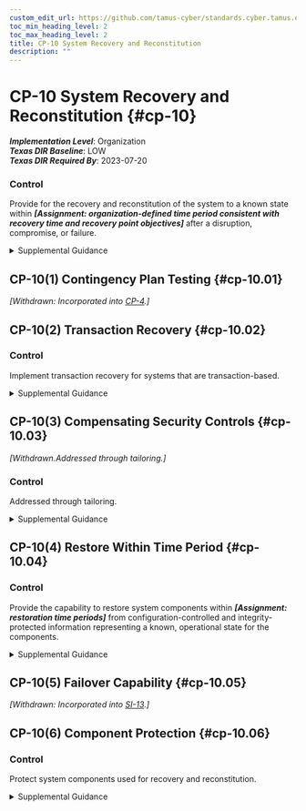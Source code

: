 ```yaml
---
custom_edit_url: https://github.com/tamus-cyber/standards.cyber.tamus.edu/tree/main/static/content/tamus.edu/TAMUS_profile.xml
toc_min_heading_level: 2
toc_max_heading_level: 2
title: CP-10 System Recovery and Reconstitution
description: ""
---
```


# CP-10 System Recovery and Reconstitution {#cp-10}

_**Implementation Level**_: Organization\
_**Texas DIR Baseline**_: LOW\
_**Texas DIR Required By**_: 2023-07-20

### Control

Provide for the recovery and reconstitution of the system to a known state within _**[Assignment: organization-defined time period consistent with recovery time and recovery point objectives]**_ after a disruption, compromise, or failure.

<details>
  <summary>Supplemental Guidance</summary>

Provide for the recovery and reconstitution of the system to a known state within _**[Assignment: organization-defined time period consistent with recovery time and recovery point objectives]**_ after a disruption, compromise, or failure.

</details>

## CP-10(1) Contingency Plan Testing {#cp-10.01}

_[Withdrawn: Incorporated into [CP-4](../cp/cp-04#cp-04).]_

## CP-10(2) Transaction Recovery {#cp-10.02}

### Control

Implement transaction recovery for systems that are transaction-based.

<details>
  <summary>Supplemental Guidance</summary>

Implement transaction recovery for systems that are transaction-based.

</details>

## CP-10(3) Compensating Security Controls {#cp-10.03}

_[Withdrawn.Addressed through tailoring.]_

### Control

Addressed through tailoring.

<details>
  <summary>Supplemental Guidance</summary>

Addressed through tailoring.

</details>

## CP-10(4) Restore Within Time Period {#cp-10.04}

### Control

Provide the capability to restore system components within _**[Assignment: restoration time periods]**_ from configuration-controlled and integrity-protected information representing a known, operational state for the components.

<details>
  <summary>Supplemental Guidance</summary>

Provide the capability to restore system components within _**[Assignment: restoration time periods]**_ from configuration-controlled and integrity-protected information representing a known, operational state for the components.

</details>

## CP-10(5) Failover Capability {#cp-10.05}

_[Withdrawn: Incorporated into [SI-13](../si/si-13#si-13).]_

## CP-10(6) Component Protection {#cp-10.06}

### Control

Protect system components used for recovery and reconstitution.

<details>
  <summary>Supplemental Guidance</summary>

Protect system components used for recovery and reconstitution.

</details>

